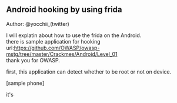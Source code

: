 ## Android hooking by using frida

Author: @yocchii_(twitter)

I will explatin about how to use the frida on the Android.<br>
there is sample application for hooking<br>
url:https://github.com/OWASP/owasp-mstg/tree/master/Crackmes/Android/Level_01<br>
thank you for OWASP.<br>

first, this application can detect whether to be root or not on device.<br>

[sample phone]

it's 

